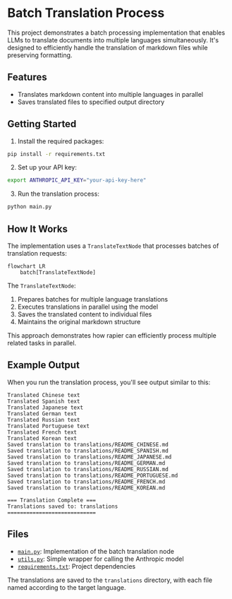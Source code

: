 # Batch Translation Process

This project demonstrates a batch processing implementation that enables LLMs to translate documents into multiple languages simultaneously. It's designed to efficiently handle the translation of markdown files while preserving formatting.

## Features

- Translates markdown content into multiple languages in parallel
- Saves translated files to specified output directory

## Getting Started

1. Install the required packages:
```bash
pip install -r requirements.txt
```

2. Set up your API key:
```bash
export ANTHROPIC_API_KEY="your-api-key-here"
```

3. Run the translation process:
```bash
python main.py
```

## How It Works

The implementation uses a `TranslateTextNode` that processes batches of translation requests:

```mermaid
flowchart LR
    batch[TranslateTextNode]
```

The `TranslateTextNode`:
1. Prepares batches for multiple language translations
2. Executes translations in parallel using the model
3. Saves the translated content to individual files
4. Maintains the original markdown structure

This approach demonstrates how rapier can efficiently process multiple related tasks in parallel.

## Example Output

When you run the translation process, you'll see output similar to this:

```
Translated Chinese text
Translated Spanish text
Translated Japanese text
Translated German text
Translated Russian text
Translated Portuguese text
Translated French text
Translated Korean text
Saved translation to translations/README_CHINESE.md
Saved translation to translations/README_SPANISH.md
Saved translation to translations/README_JAPANESE.md
Saved translation to translations/README_GERMAN.md
Saved translation to translations/README_RUSSIAN.md
Saved translation to translations/README_PORTUGUESE.md
Saved translation to translations/README_FRENCH.md
Saved translation to translations/README_KOREAN.md

=== Translation Complete ===
Translations saved to: translations
============================
```

## Files

- [`main.py`](./main.py): Implementation of the batch translation node
- [`utils.py`](./utils.py): Simple wrapper for calling the Anthropic model
- [`requirements.txt`](./requirements.txt): Project dependencies

The translations are saved to the `translations` directory, with each file named according to the target language.